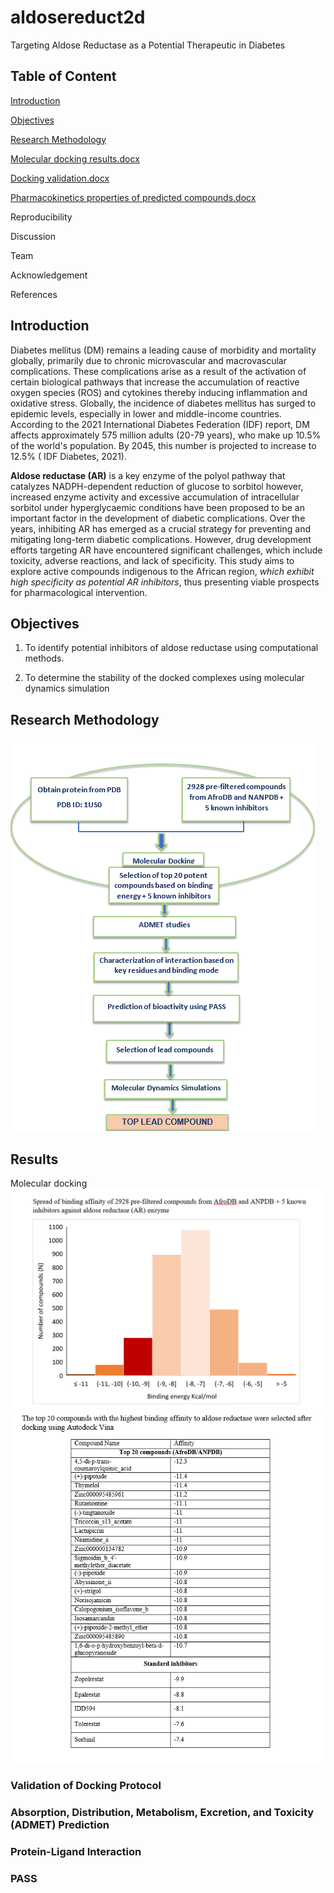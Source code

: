 # aldosereduct2d

Targeting Aldose Reductase as a Potential Therapeutic in Diabetes

## Table of Content

[Introduction](https://github.com/omicscodeathon/aldosereduct2d#introduction)

[Objectives](https://github.com/omicscodeathon/aldosereduct2d#objectives)


[Research Methodology](https://github.com/omicscodeathon/aldosereduct2d#research-methodology)  

[Molecular docking results.docx](https://github.com/omicscodeathon/aldosereduct2d/files/14830806/Molecular.docking.results.docx)

[Docking validation.docx](https://github.com/omicscodeathon/aldosereduct2d/files/14830850/Docking.validation.docx)

[Pharmacokinetics properties of predicted compounds.docx](https://github.com/omicscodeathon/aldosereduct2d/files/14830872/Pharmacokinetics.properties.of.predicted.compounds.docx)


Reproducibility

Discussion

Team

Acknowledgement

References

## Introduction

Diabetes mellitus (DM) remains a leading cause of morbidity and mortality globally, primarily due to chronic microvascular and macrovascular complications. These complications arise as a result of the activation of certain biological pathways that increase the accumulation of reactive oxygen species (ROS) and cytokines thereby inducing inflammation and oxidative stress.
Globally, the incidence of diabetes mellitus has surged to epidemic levels, especially in lower and middle-income countries. According to the 2021 International Diabetes Federation (IDF) report, DM affects approximately 575 million adults (20-79 years), who make up 10.5% of the world's population. By 2045, this number is projected to increase to 12.5% ( IDF Diabetes, 2021). 

**Aldose reductase (AR)** is a key enzyme of the polyol pathway that catalyzes NADPH-dependent reduction of glucose to sorbitol however, increased enzyme activity and excessive accumulation of intracellular sorbitol under hyperglycaemic conditions have been proposed to be an important factor in the development of diabetic complications. Over the years, inhibiting AR has emerged as a crucial strategy for preventing and mitigating long-term diabetic complications. However, drug development efforts targeting AR have encountered significant challenges, which include toxicity, adverse reactions, and lack of specificity. This study aims to explore active compounds indigenous to the African region, _which exhibit high specificity as potential AR inhibitors_, thus presenting viable prospects for pharmacological intervention.

## Objectives

1. To identify potential inhibitors of aldose reductase using computational methods.
   
2. To determine the stability of the docked complexes using molecular dynamics simulation

## Research Methodology
![image](workflow/Workflow.PNG)


## Results
Molecular docking
![image](https://github.com/omicscodeathon/aldosereduct2d/blob/6a9f7900d8768a2ac27a4a680d85df503d25c66d/workflow/Docking.PNG)
![image](https://github.com/omicscodeathon/aldosereduct2d/blob/c0d124613d9cfe2e6a94907b621bc8bc6fe8bc47/output/Top%2020%20ligands.PNG)

### Validation of Docking Protocol

### Absorption, Distribution, Metabolism, Excretion, and Toxicity (ADMET) Prediction

### Protein-Ligand Interaction

###  PASS 







